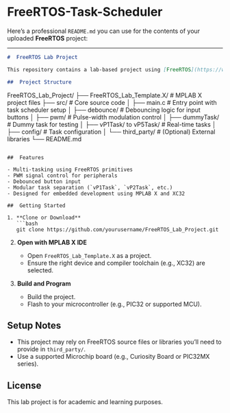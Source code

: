 # FreeRTOS-Task-Scheduler

Here’s a professional `README.md` you can use for the contents of your uploaded **FreeRTOS** project:

---

```markdown
#  FreeRTOS Lab Project

This repository contains a lab-based project using [FreeRTOS](https://www.freertos.org/), developed for learning real-time embedded systems. It includes source code for multiple concurrent tasks, peripherals control (PWM, debouncing), and GPIO management using MPLAB X.

##  Project Structure

```

FreeRTOS\_Lab\_Project/
├── FreeRTOS\_Lab\_Template.X/   # MPLAB X project files
├── src/                       # Core source code
│   ├── main.c                 # Entry point with task scheduler setup
│   ├── debounce/              # Debouncing logic for input buttons
│   ├── pwm/                   # Pulse-width modulation control
│   ├── dummyTask/             # Dummy task for testing
│   ├── vP1Task/ to vP5Task/   # Real-time tasks
│   ├── config/                # Task configuration
│   └── third\_party/           # (Optional) External libraries
└── README.md

````

##  Features

- Multi-tasking using FreeRTOS primitives
- PWM signal control for peripherals
- Debounced button input
- Modular task separation (`vP1Task`, `vP2Task`, etc.)
- Designed for embedded development using MPLAB X and XC32

##  Getting Started

1. **Clone or Download**
   ```bash
   git clone https://github.com/yourusername/FreeRTOS_Lab_Project.git
````

2. **Open with MPLAB X IDE**

   * Open `FreeRTOS_Lab_Template.X` as a project.
   * Ensure the right device and compiler toolchain (e.g., XC32) are selected.

3. **Build and Program**

   * Build the project.
   * Flash to your microcontroller (e.g., PIC32 or supported MCU).

##  Setup Notes

* This project may rely on FreeRTOS source files or libraries you’ll need to provide in `third_party/`.
* Use a supported Microchip board (e.g., Curiosity Board or PIC32MX series).

##  License

This lab project is for academic and learning purposes.

